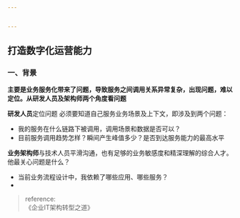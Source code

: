 ```yaml
---


---
```


<h2 id="打造数字化运营能力">打造数字化运营能力</h2>
<h3 id="一、背景">一、背景</h3>
<p><strong>主要是业务服务化带来了问题，导致服务之间调用关系异常复杂，出现问题，难以定位。从研发人员及架构师两个角度看问题</strong></p>
<p><strong>研发人员</strong>定位问题 必须要知道自己服务业务场景及上下文，即涉及到两个问题：</p>
<ul>
<li>我的服务在什么链路下被调用，调用场景和数据是否可以？</li>
<li>目前服务调用趋势怎样？瞬间产生峰值多少？是否到达服务能力的最高水平</li>
</ul>
<p><strong>业务架构师</strong>与技术人员平滑沟通，也有足够的业务敏感度和精深理解的综合人才。他最关心问题是什么？</p>
<ul>
<li>当前业务流程设计中，我依赖了哪些应用、哪些服务？</li>
<li></li>
</ul>
<blockquote>
<p>reference:<br>
《企业IT架构转型之道》</p>
</blockquote>

